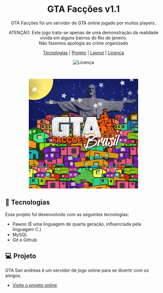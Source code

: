 <h1 align="center"> GTA Facções v1.1</h1>

<p align="center">
GTA Facções foi um servidor de GTA online jogado por muitos players. <br/>
</p>

<p align="center">
ATENÇÃO: Este jogo trata-se apenas de uma demonstração da realidade vivida em alguns bairros do Rio de janeiro. <br/>
Não fazemos apologia ao crime organizado <br/>
</p>

<p align="center">
  <a href="#-tecnologias">Tecnologias</a>     |    
  <a href="#-projeto">Projeto</a>     |    
  <a href="#-layout">Layout</a>     |    
  <a href="#memo-licença">Licença</a>
</p>

<p align="center">
  <img alt="Licença" src="https://img.shields.io/static/v1?label=license&message=MIT&color=49AA26&labelColor=000000">
</p>

<br>

<p align="center">
  <img alt="projeto GTA Facções" src=".github/preview.jpg" width="70%">
</p>

##  🚀 Tecnologias

Esse projeto foi desenvolvido com as seguintes tecnologias:

- Pawno (É uma linguagem de quarta geração, influenciada pela linguagem C.)
- MySQL
- Git e Github

##  💻 Projeto

GTA San andreas é um servidor de jogo online para se divertir com os amigos.

- [Visite o projeto online](https://www.youtube.com/watch?v=QFZeA2PH2PQ)
